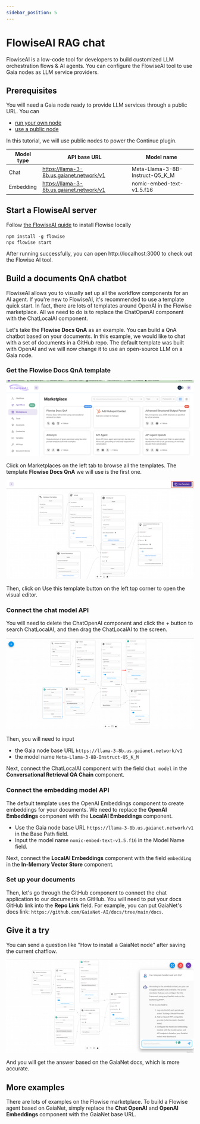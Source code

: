 ```yaml
---
sidebar_position: 5
---
```


# FlowiseAI RAG chat

FlowiseAI is a low-code tool for developers to build customized LLM orchestration flows & AI agents. You can configure the FlowiseAI tool to use Gaia nodes as LLM service providers.

## Prerequisites

You will need a Gaia node ready to provide LLM services through a public URL. You can

* [run your own node](../../node-guide/quick-start.md)
* [use a public node](../nodes.md)

In this tutorial, we will use public nodes to power the Continue plugin.

| Model type | API base URL | Model name |
|-----|--------|-----|
| Chat | https://llama-3-8b.us.gaianet.network/v1 | Meta-Llama-3-8B-Instruct-Q5_K_M |
| Embedding | https://llama-3-8b.us.gaianet.network/v1 | nomic-embed-text-v1.5.f16 |

## Start a FlowiseAI server

Follow [the FlowiseAI guide](https://docs.flowiseai.com/getting-started) to install Flowise locally

```
npm install -g flowise
npx flowise start
```

After running successfully, you can open http://localhost:3000 to check out the Flowise AI tool.

## Build a documents QnA chatbot

FlowiseAI allows you to visually set up all the workflow components for an AI agent. If you're new to FlowiseAI, it's recommended to use a template quick start. In fact, there are lots of templates around OpenAI in the Flowise marketplace. All we need to do is to replace the ChatOpenAI component with the ChatLocalAI component.

Let's take the **Flowise Docs QnA** as an example. You can build a QnA chatbot based on your documents. In this example, we would like to chat with a set of documents in a GitHub repo. The default template was built with OpenAI and we will now change it to use an open-source LLM on a Gaia node. 

### Get the **Flowise Docs QnA** template

![](flowise-01.png)

Click on Marketplaces on the left tab to browse all the templates. The template **Flowise Docs QnA** we will use is the first one.

![](flowise-02.png)

Then, click on Use this template button on the left top corner to open the visual editor.

### Connect the chat model API

You will need to delete the ChatOpenAI component and click the + button to search ChatLocalAI, and then drag the ChatLocalAI to the screen.

![](flowise-03.png)

Then, you will need to input 

* the Gaia node base URL `https://llama-3-8b.us.gaianet.network/v1` 
* the model name `Meta-Llama-3-8B-Instruct-Q5_K_M`

Next, connect the ChatLocalAI component with the field `Chat model` in the **Conversational Retrieval QA Chain** component.

### Connect the embedding model API

The default template uses the OpenAI Embeddings component to create embeddings for your documents. We need to replace the **OpenAI Embeddings** component with the **LocalAI Embeddings** component.

* Use the Gaia node base URL `https://llama-3-8b.us.gaianet.network/v1` in the Base Path field.
* Input the model name `nomic-embed-text-v1.5.f16` in the Model Name field.

Next, connect the **LocalAI Embeddings** component with the field `embedding` in the **In-Memory Vector Store** component.

### Set up your documents

Then, let's go through the GitHub component to connect the chat application to our documents on GitHub. You will need to put your docs GitHub link into the **Repo Link** field. For example, you can put GaiaNet's docs link: `https://github.com/GaiaNet-AI/docs/tree/main/docs`.

## Give it a try

You can send a question like "How to install a GaiaNet node" after saving the current chatflow. 

![](flowise-04.png)

And you will get the answer based on the GaiaNet docs, which is more accurate.

## More examples

There are lots of examples on the Flowise marketplace. To build a Flowise agent based on GaiaNet, simply replace the **Chat OpenAI** and **OpenAI Embeddings** component with the GaiaNet base URL.
